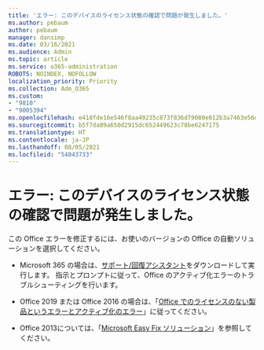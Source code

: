 ```yaml
---
title: 'エラー: このデバイスのライセンス状態の確認で問題が発生しました。'
ms.author: pebaum
author: pebaum
manager: dansimp
ms.date: 03/16/2021
ms.audience: Admin
ms.topic: article
ms.service: o365-administration
ROBOTS: NOINDEX, NOFOLLOW
localization_priority: Priority
ms.collection: Adm_O365
ms.custom:
- "9810"
- "9005394"
ms.openlocfilehash: e418fde16e546f8aa49235c873f836d79080e012b3a7463e56d88d1641a0db7e
ms.sourcegitcommit: b5f7da89a650d2915dc652449623c78be6247175
ms.translationtype: HT
ms.contentlocale: ja-JP
ms.lasthandoff: 08/05/2021
ms.locfileid: "54043733"
---
```

# <a name="error-there-was-a-problem-checking-this-devices-license-status"></a>エラー: このデバイスのライセンス状態の確認で問題が発生しました。

この Office エラーを修正するには、お使いのバージョンの Office の自動ソリューションを選択してください。

- Microsoft 365 の場合は、[サポート/回復アシスタント](https://aka.ms/SaRA-OfficeActivation-Chat)をダウンロードして実行します。 指示とプロンプトに従って、Office のアクティブ化エラーのトラブルシューティングを行います。

- Office 2019 または Office 2016 の場合は、「[Office でのライセンスのない製品というエラーとアクティブ化のエラー](https://support.microsoft.com/office/0d23d3c0-c19c-4b2f-9845-5344fedc4380#bkmk_fixyourself)」に従ってください。

- Office 2013については、「[Microsoft Easy Fix ソリューション](https://support.microsoft.com/topic/microsoft-easy-fix-solutions-have-been-discontinued-b0f4b5f9-3b5a-bd9e-d75d-d45e2f12e16c)」を参照してください。